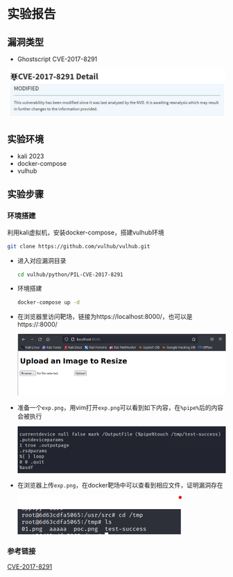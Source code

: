# 实验报告

## 漏洞类型

- Ghostscript CVE-2017-8291
  
![](./image/nvd.jpg)
## 实验环境

- kali 2023
- docker-compose
- vulhub


## 实验步骤

### 环境搭建

利用kali虚拟机，安装docker-compose，搭建vulhub环境

```bash
git clone https://github.com/vulhub/vulhub.git
```

- 进入对应漏洞目录

  ```bash
  cd vulhub/python/PIL-CVE-2017-8291
  ```

- 环境搭建

  ```bash
  docker-compose up -d
  ```

- 在浏览器里访问靶场，链接为https://localhost:8000/，也可以是https://<kali-ip>:8000/

    ![](./image/page.png)

- 准备一个`exp.png`，用vim打开`exp.png`可以看到如下内容，在`%pipe%`后的内容会被执行

  ![](./image/exp.jpg)

- 在浏览器上传`exp.png`，在docker靶场中可以查看到相应文件，证明漏洞存在

  ![](./image/success.png)

### 参考链接

[CVE-2017-8291](https://github.com/vulhub/vulhub/tree/master/python/PIL-CVE-2017-8291)